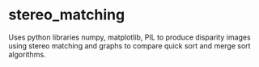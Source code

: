 # stereo_matching
Uses python libraries numpy, matplotlib, PIL to produce disparity images using stereo matching and graphs to compare quick sort and merge sort algorithms.
